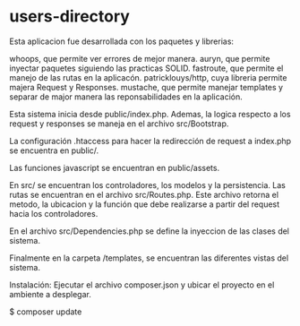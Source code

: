 # users-directory

Esta aplicacion fue desarrollada con los paquetes y librerias:

whoops, que permite ver errores de mejor manera. 
auryn, que permite inyectar paquetes siguiendo las practicas SOLID. 
fastroute, que permite el manejo de las rutas en la aplicacón. 
patricklouys/http, cuya libreria permite majera Request y Responses.
mustache, que permite manejar templates y separar de major manera las reponsabilidades en la aplicación. 

Esta sistema inicia desde public/index.php.
Ademas, la logica respecto a los request y responses se maneja en el archivo src/Bootstrap.

La configuración .htaccess para hacer la redirección de request a index.php se encuentra en public/.

Las funciones javascript se encuentran en public/assets.

En src/ se encuentran los controladores, los modelos y la persistencia.
Las rutas se encuentran en el archivo src/Routes.php.
Este archivo retorna el metodo, la ubicacion y la función que debe realizarse a partir del request hacia los controladores.

En el archivo src/Dependencies.php se define la inyeccion de las clases del sistema.

Finalmente en la carpeta /templates, se encuentran las diferentes vistas del sistema. 


Instalación:
Ejecutar el archivo composer.json y ubicar el proyecto en el ambiente a desplegar. 

$ composer update